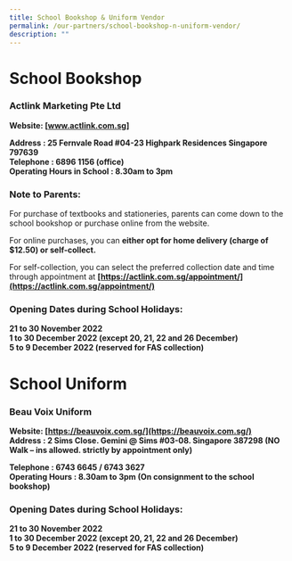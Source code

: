 ```yaml
---
title: School Bookshop & Uniform Vendor
permalink: /our-partners/school-bookshop-n-uniform-vendor/
description: ""
---
```

# School Bookshop
### Actlink Marketing Pte Ltd  

**Website:&nbsp;[www.actlink.com.sg]**

**Address :&nbsp;25 Fernvale Road #04-23 Highpark Residences Singapore 797639<br>
Telephone :&nbsp;6896 1156 (office)<br>
Operating Hours in School :&nbsp;8.30am to 3pm**

### Note to Parents:

For purchase of textbooks and stationeries, parents can come down to the school bookshop or purchase online from the website.

For online purchases, you can **either opt for home delivery (charge of $12.50) or self-collect.**

For self-collection, you can select the preferred collection date and time through appointment at **[https://actlink.com.sg/appointment/](https://actlink.com.sg/appointment/)**  

### Opening Dates during School Holidays:

**21 to 30 November 2022** <br>
**1 to 30 December 2022 (except 20, 21, 22 and 26 December)** <br>
**5 to 9 December 2022 (reserved for FAS collection)**

# School Uniform

### Beau Voix Uniform  

**Website:&nbsp;[https://beauvoix.com.sg/](https://beauvoix.com.sg/)** <br>
**Address :&nbsp;2 Sims Close. Gemini @ Sims #03-08. Singapore 387298 (NO Walk – ins allowed. strictly by appointment only)**

**Telephone :&nbsp;6743 6645 / 6743 3627**   <br>
**Operating Hours : 8.30am to 3pm (On consignment to the school bookshop)**

### Opening Dates during School Holidays:

**21 to 30 November 2022** <br>
**1 to 30 December 2022 (except 20, 21, 22 and 26 December)** <br>
**5 to 9 December 2022 (reserved for FAS collection)**